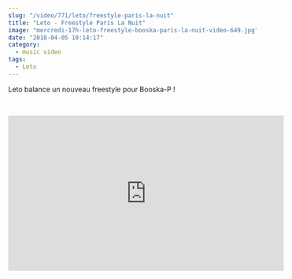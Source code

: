 ```yaml
--- 
slug: "/video/771/leto/freestyle-paris-la-nuit"
title: "Leto - Freestyle Paris La Nuit"
image: "mercredi-17h-leto-freestyle-booska-paris-la-nuit-video-649.jpg"
date: "2018-04-05 10:14:17"
category:
  - music video
tags:
  - Leto
---
```

<p>Leto balance un nouveau freestyle pour Booska-P !</p><br/><p><iframe width="560" height="315" src="https://www.youtube.com/embed/0rXXgBFEOB8" frameborder="0" allow="autoplay; encrypted-media" allowfullscreen></iframe></p>